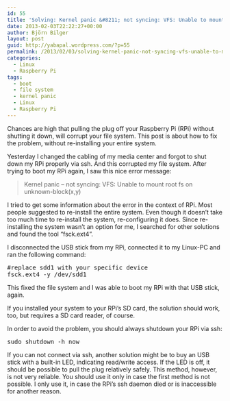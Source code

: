 ```yaml
---
id: 55
title: 'Solving: Kernel panic &#8211; not syncing: VFS: Unable to mount root fs on unknown-block(x,y)'
date: 2013-02-03T22:22:27+00:00
author: Björn Bilger
layout: post
guid: http://yabapal.wordpress.com/?p=55
permalink: /2013/02/03/solving-kernel-panic-not-syncing-vfs-unable-to-mount-root-fs-on-unknown-blockxy/
categories:
  - Linux
  - Raspberry Pi
tags:
  - boot
  - file system
  - kernel panic
  - Linux
  - Raspberry Pi
---
```

Chances are high that pulling the plug off your Raspberry Pi (RPi) without shutting it down, will corrupt your file system. This post is about how to fix the problem, without re-installing your entire system.<!--more-->

Yesterday I changed the cabling of my media center and forgot to shut down my RPi properly via ssh. And this corrupted my file system. After trying to boot my RPi again, I saw this nice error message:

> Kernel panic &#8211; not syncing: VFS: Unable to mount root fs on unknown-block(x,y)

I tried to get some information about the error in the context of RPi. Most people suggested to re-install the entire system. Even though it doesn&#8217;t take too much time to re-install the system, re-configuring it does. Since re-installing the system wasn&#8217;t an option for me, I searched for other solutions and found the tool &#8220;fsck.ext4&#8221;.

I disconnected the USB stick from my RPi, connected it to my Linux-PC and ran the following command:

<pre class="brush: bash; title: ; notranslate" title="">#replace sdd1 with your specific device
fsck.ext4 -y /dev/sdd1
</pre>

This fixed the file system and I was able to boot my RPi with that USB stick, again.

If you installed your system to your RPi&#8217;s SD card, the solution should work, too, but requires a SD card reader, of course.

In order to avoid the problem, you should always shutdown your RPi via ssh:

<pre class="brush: bash; title: ; notranslate" title="">sudo shutdown -h now
</pre>

If you can not connect via ssh, another solution might be to buy an USB stick with a built-in LED, indicating read/write access. If the LED is off, it should be possible to pull the plug relatively safely. This method, however, is not very reliable. You should use it only in case the first method is not possible. I only use it, in case the RPi&#8217;s ssh daemon died or is inaccessible for another reason.